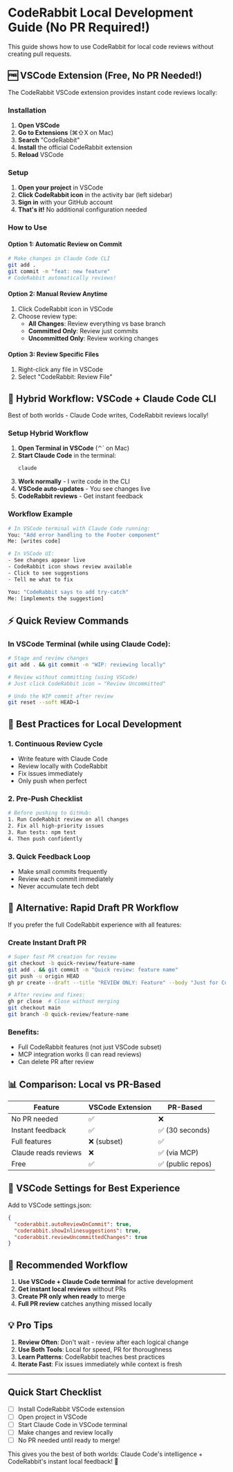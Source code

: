 # CodeRabbit Local Development Guide (No PR Required!)

This guide shows how to use CodeRabbit for local code reviews without creating pull requests.

## 🆓 VSCode Extension (Free, No PR Needed!)

The CodeRabbit VSCode extension provides instant code reviews locally:

### Installation

1. **Open VSCode**
2. **Go to Extensions** (⌘⇧X on Mac)
3. **Search** "CodeRabbit"
4. **Install** the official CodeRabbit extension
5. **Reload** VSCode

### Setup

1. **Open your project** in VSCode
2. **Click CodeRabbit icon** in the activity bar (left sidebar)
3. **Sign in** with your GitHub account
4. **That's it!** No additional configuration needed

### How to Use

#### Option 1: Automatic Review on Commit
```bash
# Make changes in Claude Code CLI
git add .
git commit -m "feat: new feature"
# CodeRabbit automatically reviews!
```

#### Option 2: Manual Review Anytime
1. Click CodeRabbit icon in VSCode
2. Choose review type:
   - **All Changes**: Review everything vs base branch
   - **Committed Only**: Review just commits
   - **Uncommitted Only**: Review working changes

#### Option 3: Review Specific Files
1. Right-click any file in VSCode
2. Select "CodeRabbit: Review File"

## 🚀 Hybrid Workflow: VSCode + Claude Code CLI

Best of both worlds - Claude Code writes, CodeRabbit reviews locally!

### Setup Hybrid Workflow

1. **Open Terminal in VSCode** (⌃\` on Mac)
2. **Start Claude Code** in the terminal:
   ```bash
   claude
   ```
3. **Work normally** - I write code in the CLI
4. **VSCode auto-updates** - You see changes live
5. **CodeRabbit reviews** - Get instant feedback

### Workflow Example

```bash
# In VSCode terminal with Claude Code running:
You: "Add error handling to the Footer component"
Me: [writes code]

# In VSCode UI:
- See changes appear live
- CodeRabbit icon shows review available
- Click to see suggestions
- Tell me what to fix

You: "CodeRabbit says to add try-catch"
Me: [implements the suggestion]
```

## ⚡ Quick Review Commands

### In VSCode Terminal (while using Claude Code):

```bash
# Stage and review changes
git add . && git commit -m "WIP: reviewing locally"

# Review without committing (using VSCode)
# Just click CodeRabbit icon → "Review Uncommitted"

# Undo the WIP commit after review
git reset --soft HEAD~1
```

## 🎯 Best Practices for Local Development

### 1. **Continuous Review Cycle**
- Write feature with Claude Code
- Review locally with CodeRabbit
- Fix issues immediately
- Only push when perfect

### 2. **Pre-Push Checklist**
```bash
# Before pushing to GitHub:
1. Run CodeRabbit review on all changes
2. Fix all high-priority issues
3. Run tests: npm test
4. Then push confidently
```

### 3. **Quick Feedback Loop**
- Make small commits frequently
- Review each commit immediately
- Never accumulate tech debt

## 🔄 Alternative: Rapid Draft PR Workflow

If you prefer the full CodeRabbit experience with all features:

### Create Instant Draft PR
```bash
# Super fast PR creation for review
git checkout -b quick-review/feature-name
git add . && git commit -m "Quick review: feature name"
git push -u origin HEAD
gh pr create --draft --title "REVIEW ONLY: Feature" --body "Just for CodeRabbit review"

# After review and fixes:
gh pr close  # Close without merging
git checkout main
git branch -D quick-review/feature-name
```

### Benefits:
- Full CodeRabbit features (not just VSCode subset)
- MCP integration works (I can read reviews)
- Can delete PR after review

## 📊 Comparison: Local vs PR-Based

| Feature | VSCode Extension | PR-Based |
|---------|-----------------|----------|
| No PR needed | ✅ | ❌ |
| Instant feedback | ✅ | ✅ (30 seconds) |
| Full features | ❌ (subset) | ✅ |
| Claude reads reviews | ❌ | ✅ (via MCP) |
| Free | ✅ | ✅ (public repos) |

## 🎨 VSCode Settings for Best Experience

Add to VSCode settings.json:
```json
{
  "coderabbit.autoReviewOnCommit": true,
  "coderabbit.showInlinesuggestions": true,
  "coderabbit.reviewUncommittedChanges": true
}
```

## 🤝 Recommended Workflow

1. **Use VSCode + Claude Code terminal** for active development
2. **Get instant local reviews** without PRs
3. **Create PR only when ready** to merge
4. **Full PR review** catches anything missed locally

## 💡 Pro Tips

1. **Review Often**: Don't wait - review after each logical change
2. **Use Both Tools**: Local for speed, PR for thoroughness  
3. **Learn Patterns**: CodeRabbit teaches best practices
4. **Iterate Fast**: Fix issues immediately while context is fresh

---

## Quick Start Checklist

- [ ] Install CodeRabbit VSCode extension
- [ ] Open project in VSCode
- [ ] Start Claude Code in VSCode terminal
- [ ] Make changes and review locally
- [ ] No PR needed until ready to merge!

This gives you the best of both worlds: Claude Code's intelligence + CodeRabbit's instant local feedback! 🚀
